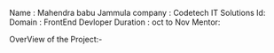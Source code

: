 Name : Mahendra babu Jammula 
company : Codetech IT Solutions 
Id: 
Domain : FrontEnd Devloper 
Duration : oct to Nov 
Mentor:  

OverView of the Project:- 

